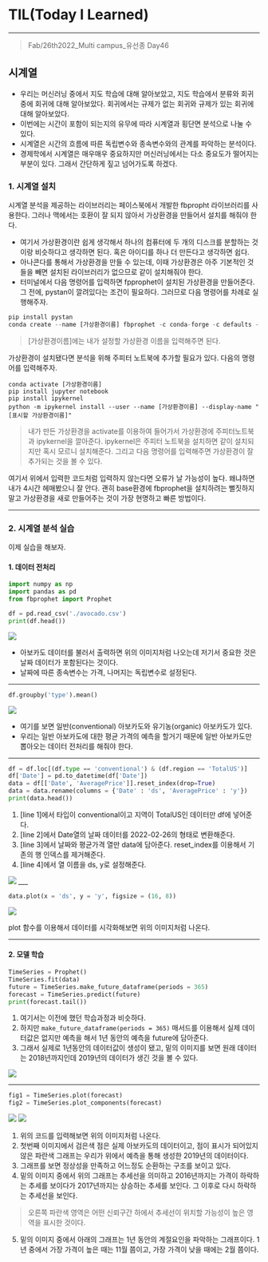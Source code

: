 # TIL(Today I Learned)

___

> Fab/26th2022_Multi campus_유선종 Day46

## 시계열
- 우리는 머신러닝 중에서 지도 학습에 대해 알아보았고, 지도 학습에서 분류와 회귀 중에 회귀에 대해 알아보았다. 회귀에서는 규제가 없는 회귀와 규제가 있는 회귀에 대해 알아보았다.
- 이번에는 시간이 포함이 되는지의 유무에 따라 시계열과 횡단면 분석으로 나눌 수 있다.
- 시계열은 시간의 흐름에 따른 독립변수와 종속변수와의 관계를 파악하는 분석이다.
- 경제학에서 시계열은 매우매우 중요하지만 머신러닝에서는 다소 중요도가 떨어지는 부분이 있다. 그래서 간단하게 짚고 넘어가도록 하겠다.

### 1. 시계열 설치
시계열 분석을 제공하는 라이브러리는 페이스북에서 개발한 fbpropht 라이브러리를 사용한다. 그러나 맥에서는 호환이 잘 되지 않아서 가상환경을 만들어서 설치를 해줘야 한다.

- 여기서 가상환경이란 쉽게 생각해서 하나의 컴퓨터에 두 개의 디스크를 분할하는 것이랑 비슷하다고 생각하면 된다. 혹은 아이디를 하나 더 만든다고 생각하면 쉽다.
- 아나콘다를 통해서 가상환경을 만들 수 있는데, 이때 가상환경은 아주 기본적인 것들을 빼면 설치된 라이브러리가 없으므로 같이 설치해줘야 한다.
- 터미널에서 다음 명령어를 입력하면 fpprophet이 설치된 가상환경을 만들어준다. 그 전에, pystan이 깔려있다는 조건이 필요하다. 그러므로 다음 명령어를 차례로 실행해주자.    
```python
pip install pystan
conda create --name [가상환경이름] fbprophet -c conda-forge -c defaults --override-channels
```
> [가상환경이름]에는 내가 설정할 가상환경 이름을 입력해주면 된다.

가상환경이 설치됐다면 분석을 위해 주피터 노트북에 추가할 필요가 있다. 다음의 명령어를 입력해주자.

```
conda activate [가상환경이름]
pip install jupyter notebook
pip install ipykernel
python -m ipykernel install --user --name [가상환경이름] --display-name "[표시할 가상환경이름]"
```
> 내가 만든 가상환경을 activate를 이용하여 들어가서 가상환경에 주피터노트북과 ipykernel을 깔아준다. ipykernel은 주피터 노트북을 설치하면 같이 설치되지만 혹시 모르니 설치해준다. 그리고 다음 명령어를 입력해주면 가상환경이 잘 추가되는 것을 볼 수 있다.

여기서 위에서 입력한 코드처럼 입력하지 않는다면 오류가 날 가능성이 높다. 왜냐하면 내가 4시간 헤매봤으니 잘 안다. 괜히 base환경에 fbprophet을 설치하려는 뻘짓하지 말고 가상환경을 새로 만들어주는 것이 가장 현명하고 빠른 방법이다.
___

### 2. 시계열 분석 실습
이제 실습을 해보자.

#### 1. 데이터 전처리
```python
import numpy as np
import pandas as pd
from fbprophet import Prophet

df = pd.read_csv('./avocado.csv')
print(df.head())
```
<img src="https://user-images.githubusercontent.com/97590480/155841457-94d62688-4b69-416a-b50b-10d75c39a40e.png">

- 아보카도 데이터를 불러서 출력하면 위의 이미지처럼 나오는데 저기서 중요한 것은 날짜 데이터가 포함된다는 것이다.
- 날짜에 따른 종속변수는 가격, 나머지는 독립변수로 설정된다.
___

```python
df.groupby('type').mean()
```

<img src="https://user-images.githubusercontent.com/97590480/155841715-2c80146d-858e-4388-bdd7-fd4b0aad1e50.png">

- 여기를 보면 일반(conventional) 아보카도와 유기농(organic) 아보카도가 있다.
- 우리는 일반 아보카도에 대한 평균 가격의 예측을 할거기 때문에 일반 아보카도만 뽑아오는 데이터 전처리를 해줘야 한다.
___

```python
df = df.loc[(df.type == 'conventional') & (df.region == 'TotalUS')]                                         #line 1
df['Date'] = pd.to_datetime(df['Date'])                                                                     #line 2
data = df[['Date', 'AveragePrice']].reset_index(drop=True)                                                  #line 3
data = data.rename(columns = {'Date' : 'ds', 'AveragePrice' : 'y'})                                         #line 4
print(data.head())
```

1. [line 1]에서 타입이 conventional이고 지역이 TotalUS인 데이터만 df에 넣어준다.
2. [line 2]에서 Date열의 날짜 데이터를 2022-02-26의 형태로 변환해준다.
3. [line 3]에서 날짜와 평균가격 열만 data에 담아준다. reset_index를 이용해서 기존의 행 인덱스를 제거해준다.
4. [line 4]에서 열 이름을 ds, y로 설정해준다.

<img src="https://user-images.githubusercontent.com/97590480/155841866-b9ce9b57-fded-4add-9e56-d00a8ffe3501.png">
___

```python
data.plot(x = 'ds', y = 'y', figsize = (16, 8))
```

<img src="https://user-images.githubusercontent.com/97590480/155841947-3561118f-52f3-4022-9131-9797d29174da.png">

plot 함수를 이용해서 데이터를 시각화해보면 위의 이미지처럼 나온다.
___

#### 2. 모델 학습
```python
TimeSeries = Prophet()
TimeSeries.fit(data)
future = TimeSeries.make_future_dataframe(periods = 365)
forecast = TimeSeries.predict(future)
print(forecast.tail())
```
1. 여기서는 이전에 했던 학습과정과 비슷하다.
2. 하지만 `make_future_dataframe(periods = 365)` 매서드를 이용해서 실제 데이터값은 없지만 예측을 해서 1년 동안의 예측을 future에 담아준다.
3. 그래서 실제로 1년동안의 데이터값이 생성이 됐고, 밑의 이미지를 보면 원래 데이터는 2018년까지인데 2019년의 데이터가 생긴 것을 볼 수 있다.

<img src="https://user-images.githubusercontent.com/97590480/155842186-cca704fb-e92f-42a5-94ae-4a6fa4550923.png">

___

```python
fig1 = TimeSeries.plot(forecast)
fig2 = TimeSeries.plot_components(forecast)
```

<img src="https://user-images.githubusercontent.com/97590480/155842224-3c5f3cc3-f92c-44fe-8740-55adeed0134e.png">

<img src="https://user-images.githubusercontent.com/97590480/155842229-d545d7da-1ce6-4d7e-bb00-27565969b7af.png">

1. 위의 코드를 입력해보면 위의 이미지처럼 나온다.
2. 첫번째 이미지에서 검은색 점은 실제 아보카도의 데이터이고, 점이 표시가 되어있지 않은 파란색 그래프는 우리가 위에서 예측을 통해 생성한 2019년의 데이터이다.
3. 그래프를 보면 정상성을 만족하고 어느정도 순환하는 구조를 보이고 있다.
4. 밑의 이미지 중에서 위의 그래프는 추세선을 의미하고 2016년까지는 가격이 하락하는 추세를 보이다가 2017년까지는 상승하는 추세를 보인다. 그 이후로 다시 하락하는 추세선을 보인다.
> 오른쪽 파란색 영역은 어떤 신뢰구간 하에서 추세선이 위치할 가능성이 높은 영역을 표시한 것이다. 
5. 밑의 이미지 중에서 아래의 그래프는 1년 동안의 계절요인을 파악하는 그래프이다. 1년 중에서 가장 가격이 높은 때는 11월 쯤이고, 가장 가격이 낮을 때에는 2월 쯤이다.